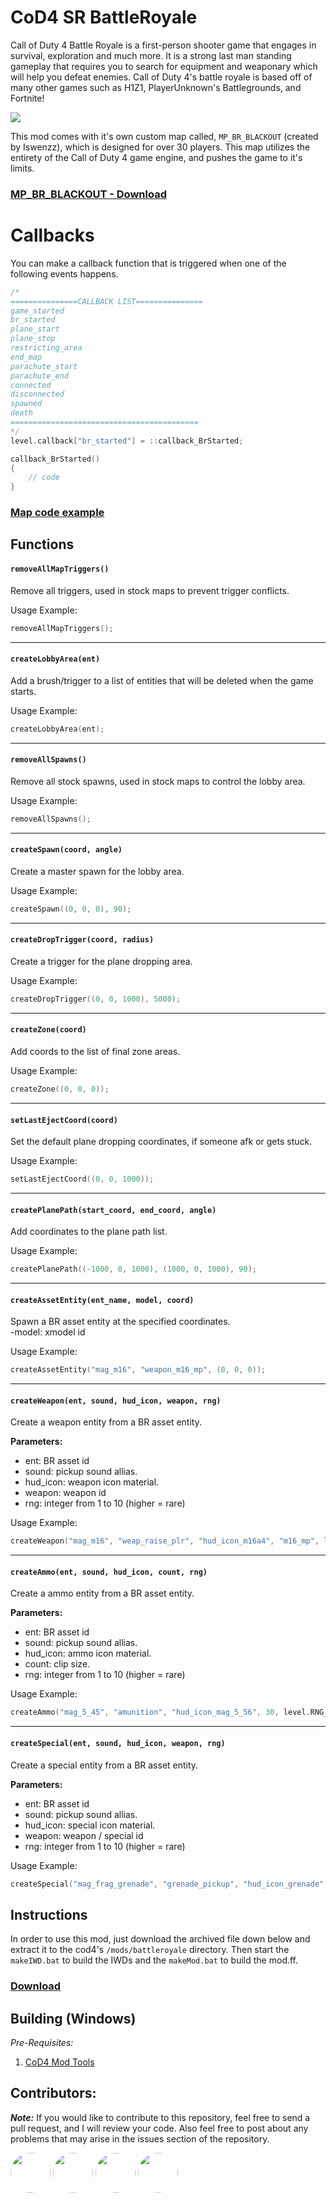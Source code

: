 # CoD4 SR BattleRoyale
<!-- Badges -->

Call of Duty 4 Battle Royale is a first-person shooter game that engages in survival, exploration and much more. It is a strong
last man standing gameplay that requires you to search for equipment and weaponary which will help you defeat enemies.
Call of Duty 4's battle royale is based off of many other games such as H1Z1, PlayerUnknown's Battlegrounds, and Fortnite!

![](https://i.imgur.com/UyDK7t6.jpg)

This mod comes with it's own custom map called, ``MP_BR_BLACKOUT`` (created by Iswenzz), which is designed for over 30 players. This map utilizes the entirety of 
the Call of Duty 4 game engine, and pushes the game to it's limits.

### **[MP_BR_BLACKOUT - Download](https://iswenzz.com:1337/fastdl/usermaps/mp_br_blackout/)**

# Callbacks
You can make a callback function that is triggered when one of the following events happens.

```c
/* 
===============CALLBACK LIST===============
game_started
br_started
plane_start
plane_stop
restricting_area
end_map
parachute_start
parachute_end
connected
disconnected
spawned
death
==========================================
*/
level.callback["br_started"] = ::callback_BrStarted;

callback_BrStarted()
{
    // code
}
```
### **[Map code example](https://github.com/Iswenzz/CoD4-Battleroyale/blob/master/maps/mp/mp_creek.gsc)**

## Functions

#### ``removeAllMapTriggers()``
Remove all triggers, used in stock maps to prevent trigger conflicts.

Usage Example:
```c
removeAllMapTriggers();
```
<hr>

#### ``createLobbyArea(ent)``
Add a brush/trigger to a list of entities that will be deleted when the game starts.

Usage Example:
```c
createLobbyArea(ent);
```
<hr>

#### ``removeAllSpawns()``
Remove all stock spawns, used in stock maps to control the lobby area.

Usage Example:
```c
removeAllSpawns();
```
<hr>

#### ``createSpawn(coord, angle)``
Create a master spawn for the lobby area.

Usage Example:
```c
createSpawn((0, 0, 0), 90);
```
<hr>

#### ``createDropTrigger(coord, radius)``
Create a trigger for the plane dropping area.

Usage Example:
```c
createDropTrigger((0, 0, 1000), 5000);
```
<hr>

#### ``createZone(coord)``
Add coords to the list of final zone areas.

Usage Example:
```c
createZone((0, 0, 0));
```
<hr>

#### ``setLastEjectCoord(coord)``
Set the default plane dropping coordinates, if someone afk or gets stuck.

Usage Example:
```c
setLastEjectCoord((0, 0, 1000));
```
<hr>

#### ``createPlanePath(start_coord, end_coord, angle)``
Add coordinates to the plane path list.

Usage Example:
```c
createPlanePath((-1000, 0, 1000), (1000, 0, 1000), 90);
```
<hr>

#### ``createAssetEntity(ent_name, model, coord)``
Spawn a BR asset entity at the specified coordinates. \
-model: xmodel id

Usage Example:
```c
createAssetEntity("mag_m16", "weapon_m16_mp", (0, 0, 0));
```
<hr>

#### ``createWeapon(ent, sound, hud_icon, weapon, rng)``
Create a weapon entity from a BR asset entity.

**Parameters:** 
* ent: BR asset id 
* sound: pickup sound allias. 
* hud_icon: weapon icon material. 
* weapon: weapon id 
* rng: integer from 1 to 10 (higher = rare)

Usage Example:
```c
createWeapon("mag_m16", "weap_raise_plr", "hud_icon_m16a4", "m16_mp", level.RNG_NORMAL);
```
<hr>

#### ``createAmmo(ent, sound, hud_icon, count, rng)``
Create a ammo entity from a BR asset entity.

**Parameters:**
* ent: BR asset id 
* sound: pickup sound allias. 
* hud_icon: ammo icon material.
* count: clip size.
* rng: integer from 1 to 10 (higher = rare)

Usage Example:
```c
createAmmo("mag_5_45", "amunition", "hud_icon_mag_5_56", 30, level.RNG_NORMAL);
```
<hr>

#### ``createSpecial(ent, sound, hud_icon, weapon, rng)``
Create a special entity from a BR asset entity.

**Parameters:**
* ent: BR asset id
* sound: pickup sound allias.
* hud_icon: special icon material.
* weapon: weapon / special id
* rng: integer from 1 to 10 (higher = rare)

Usage Example:
```c
createSpecial("mag_frag_grenade", "grenade_pickup", "hud_icon_grenade", "frag_grenade_mp", level.RNG_SMALL);
```

## Instructions
In order to use this mod, just download the archived file down below and extract it to the cod4's ``/mods/battleroyale`` directory. Then start the ``makeIWD.bat`` to build the IWDs and the ``makeMod.bat`` to build the mod.ff.

### **[Download](https://github.com/Iswenzz/CoD4-Battleroyale/releases)**

## Building (Windows)
_Pre-Requisites:_
1. [CoD4 Mod Tools](https://www.moddb.com/games/call-of-duty-4-modern-warfare/downloads/mod-tools-sdk)

## Contributors:
***Note:*** If you would like to contribute to this repository, feel free to send a pull request, and I will review your code. Also feel free to post about any problems that may arise in the issues section of the repository.

<a href="https://github.com/SheepWizard"><img src="https://avatars3.githubusercontent.com/u/8878844?s=100&v=4" height=64 style="border-radius: 50%"></a>
<a href="https://github.com/DavidMRyan"><img src="https://avatars2.githubusercontent.com/u/39206040?s=460&v=4" height=64 style="border-radius: 50%"></a>
<a href="https://github.com/CoteArthur"><img src="https://avatars3.githubusercontent.com/u/57949230?s=460&u=290da1b139e2acc823bbc6db0fc5f95a411cd60a&v=4" height=64 style="border-radius: 50%"></a>
<a href="https://github.com/BraXi"><img src="https://avatars1.githubusercontent.com/u/6434152?s=460&u=875493cee09d81c6ecbf1190e7c2a9a878b0b9d8&v=4" height=64 style="border-radius: 50%"></a>
